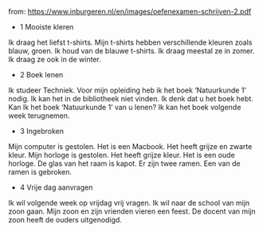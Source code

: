 from: https://www.inburgeren.nl/en/images/oefenexamen-schrijven-2.pdf

- 1 Mooiste kleren

Ik draag het liefst t-shirts. Mijn t-shirts hebben verschillende kleuren zoals blauw, groen.
Ik houd van de blauwe t-shirts.
Ik draag meestal ze in zomer. Ik draag ze ook in de winter.

- 2 Boek lenen

Ik studeer Techniek. Voor mijn opleiding heb ik het boek ‘Natuurkunde 1’ nodig.
Ik kan het in de bibliotheek niet vinden. Ik denk dat u het boek hebt.
Kan Ik het boek ‘Natuurkunde 1’ van u lenen?
Ik kan het boek volgende week terugnemen.

- 3 Ingebroken

Mijn computer is gestolen. Het is een Macbook. Het heeft grijze en zwarte kleur.
Mijn horloge is gestolen. Het heeft grijze kleur. Het is een oude horloge.
De glas van het raam is kapot. Er zijn twee ramen. Een van de ramen is gebroken.

- 4 Vrije dag aanvragen

Ik wil volgende week op vrijdag vrij vragen. Ik wil naar de school van mijn zoon gaan.
Mijn zoon en zijn vrienden vieren een feest. De docent van mijn zoon heeft de ouders uitgenodigd.
